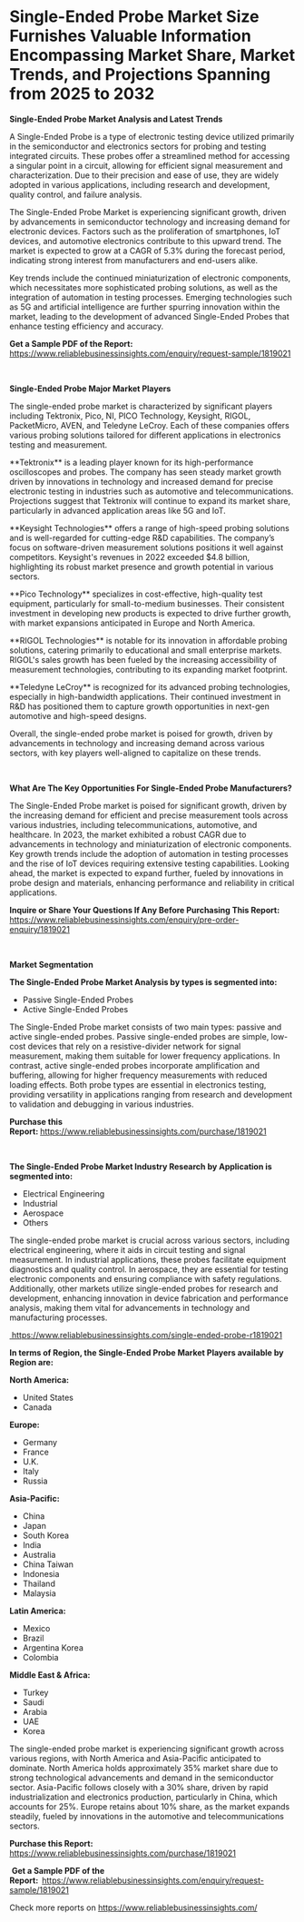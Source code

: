 <p><h1>Single-Ended Probe Market Size Furnishes Valuable Information Encompassing Market Share, Market Trends, and Projections Spanning from 2025 to 2032</h1></p><p><strong>Single-Ended Probe Market Analysis and Latest Trends</strong></p>
<p><p>A Single-Ended Probe is a type of electronic testing device utilized primarily in the semiconductor and electronics sectors for probing and testing integrated circuits. These probes offer a streamlined method for accessing a singular point in a circuit, allowing for efficient signal measurement and characterization. Due to their precision and ease of use, they are widely adopted in various applications, including research and development, quality control, and failure analysis.</p><p>The Single-Ended Probe Market is experiencing significant growth, driven by advancements in semiconductor technology and increasing demand for electronic devices. Factors such as the proliferation of smartphones, IoT devices, and automotive electronics contribute to this upward trend. The market is expected to grow at a CAGR of 5.3% during the forecast period, indicating strong interest from manufacturers and end-users alike. </p><p>Key trends include the continued miniaturization of electronic components, which necessitates more sophisticated probing solutions, as well as the integration of automation in testing processes. Emerging technologies such as 5G and artificial intelligence are further spurring innovation within the market, leading to the development of advanced Single-Ended Probes that enhance testing efficiency and accuracy.</p></p>
<p><strong>Get a Sample PDF of the Report:&nbsp;</strong> <a href="https://www.reliablebusinessinsights.com/enquiry/request-sample/1819021?utm_campaign=2461&utm_medium=2&utm_source=Github&utm_content=ia&utm_term=13022025&utm_id=single-ended-probe">https://www.reliablebusinessinsights.com/enquiry/request-sample/1819021</a></p>
<p>&nbsp;</p>
<p><strong>Single-Ended Probe Major Market Players</strong></p>
<p><p>The single-ended probe market is characterized by significant players including Tektronix, Pico, NI, PICO Technology, Keysight, RIGOL, PacketMicro, AVEN, and Teledyne LeCroy. Each of these companies offers various probing solutions tailored for different applications in electronics testing and measurement.</p><p>**Tektronix** is a leading player known for its high-performance oscilloscopes and probes. The company has seen steady market growth driven by innovations in technology and increased demand for precise electronic testing in industries such as automotive and telecommunications. Projections suggest that Tektronix will continue to expand its market share, particularly in advanced application areas like 5G and IoT.</p><p>**Keysight Technologies** offers a range of high-speed probing solutions and is well-regarded for cutting-edge R&D capabilities. The company’s focus on software-driven measurement solutions positions it well against competitors. Keysight's revenues in 2022 exceeded $4.8 billion, highlighting its robust market presence and growth potential in various sectors.</p><p>**Pico Technology** specializes in cost-effective, high-quality test equipment, particularly for small-to-medium businesses. Their consistent investment in developing new products is expected to drive further growth, with market expansions anticipated in Europe and North America.</p><p>**RIGOL Technologies** is notable for its innovation in affordable probing solutions, catering primarily to educational and small enterprise markets. RIGOL's sales growth has been fueled by the increasing accessibility of measurement technologies, contributing to its expanding market footprint.</p><p>**Teledyne LeCroy** is recognized for its advanced probing technologies, especially in high-bandwidth applications. Their continued investment in R&D has positioned them to capture growth opportunities in next-gen automotive and high-speed designs.</p><p>Overall, the single-ended probe market is poised for growth, driven by advancements in technology and increasing demand across various sectors, with key players well-aligned to capitalize on these trends.</p></p>
<p>&nbsp;</p>
<p><strong>What Are The Key Opportunities For Single-Ended Probe Manufacturers?</strong></p>
<p><p>The Single-Ended Probe market is poised for significant growth, driven by the increasing demand for efficient and precise measurement tools across various industries, including telecommunications, automotive, and healthcare. In 2023, the market exhibited a robust CAGR due to advancements in technology and miniaturization of electronic components. Key growth trends include the adoption of automation in testing processes and the rise of IoT devices requiring extensive testing capabilities. Looking ahead, the market is expected to expand further, fueled by innovations in probe design and materials, enhancing performance and reliability in critical applications.</p></p>
<p><strong>Inquire or Share Your Questions If Any Before Purchasing This Report:</strong> <a href="https://www.reliablebusinessinsights.com/enquiry/pre-order-enquiry/1819021?utm_campaign=2461&utm_medium=2&utm_source=Github&utm_content=ia&utm_term=13022025&utm_id=single-ended-probe">https://www.reliablebusinessinsights.com/enquiry/pre-order-enquiry/1819021</a></p>
<p>&nbsp;</p>
<p><strong>Market Segmentation</strong></p>
<p><strong>The Single-Ended Probe Market Analysis by types is segmented into:</strong></p>
<p><ul><li>Passive Single-Ended Probes</li><li>Active Single-Ended Probes</li></ul></p>
<p><p>The Single-Ended Probe market consists of two main types: passive and active single-ended probes. Passive single-ended probes are simple, low-cost devices that rely on a resistive-divider network for signal measurement, making them suitable for lower frequency applications. In contrast, active single-ended probes incorporate amplification and buffering, allowing for higher frequency measurements with reduced loading effects. Both probe types are essential in electronics testing, providing versatility in applications ranging from research and development to validation and debugging in various industries.</p></p>
<p><strong>Purchase this Report:&nbsp;</strong><a href="https://www.reliablebusinessinsights.com/purchase/1819021?utm_campaign=2461&utm_medium=2&utm_source=Github&utm_content=ia&utm_term=13022025&utm_id=single-ended-probe">https://www.reliablebusinessinsights.com/purchase/1819021</a></p>
<p>&nbsp;</p>
<p><strong>The Single-Ended Probe Market Industry Research by Application is segmented into:</strong></p>
<p><ul><li>Electrical Engineering</li><li>Industrial</li><li>Aerospace</li><li>Others</li></ul></p>
<p><p>The single-ended probe market is crucial across various sectors, including electrical engineering, where it aids in circuit testing and signal measurement. In industrial applications, these probes facilitate equipment diagnostics and quality control. In aerospace, they are essential for testing electronic components and ensuring compliance with safety regulations. Additionally, other markets utilize single-ended probes for research and development, enhancing innovation in device fabrication and performance analysis, making them vital for advancements in technology and manufacturing processes.</p></p>
<p><a href="https://www.reliablebusinessinsights.com/single-ended-probe-r1819021?utm_campaign=2461&utm_medium=2&utm_source=Github&utm_content=ia&utm_term=13022025&utm_id=single-ended-probe">&nbsp;https://www.reliablebusinessinsights.com/single-ended-probe-r1819021</a></p>
<p><strong>In terms of Region, the Single-Ended Probe Market Players available by Region are:</strong></p>
<p>
    <p> <strong> North America: </strong>
        <ul>
            <li>United States</li>
            <li>Canada</li>
        </ul>
        </p> 
    <p> <strong> Europe: </strong>
        <ul>
            <li>Germany</li>
            <li>France</li>
            <li>U.K.</li>
            <li>Italy</li>
            <li>Russia</li>
        </ul>
        </p> 
    <p> <strong> Asia-Pacific: </strong>
        <ul>
            <li>China</li>
            <li>Japan</li>
            <li>South Korea</li>
            <li>India</li>
            <li>Australia</li>
            <li>China Taiwan</li>
            <li>Indonesia</li>
            <li>Thailand</li>
            <li>Malaysia</li>
        </ul>
        </p> 
    <p> <strong> Latin America: </strong>
        <ul>
            <li>Mexico</li>
            <li>Brazil</li>
            <li>Argentina Korea</li>
            <li>Colombia</li>
        </ul>
        </p> 
    <p> <strong> Middle East & Africa: </strong>
        <ul>
            <li>Turkey</li>
            <li>Saudi</li>
            <li>Arabia</li>
            <li>UAE</li>
            <li>Korea</li>
        </ul>
    </p>
    </p>
<p><p>The single-ended probe market is experiencing significant growth across various regions, with North America and Asia-Pacific anticipated to dominate. North America holds approximately 35% market share due to strong technological advancements and demand in the semiconductor sector. Asia-Pacific follows closely with a 30% share, driven by rapid industrialization and electronics production, particularly in China, which accounts for 25%. Europe retains about 10% share, as the market expands steadily, fueled by innovations in the automotive and telecommunications sectors.</p></p>
<p><strong>Purchase this Report: </strong><a href="https://www.reliablebusinessinsights.com/purchase/1819021?utm_campaign=2461&utm_medium=2&utm_source=Github&utm_content=ia&utm_term=13022025&utm_id=single-ended-probe">https://www.reliablebusinessinsights.com/purchase/1819021</a></p>
<p>&nbsp;<strong>Get a Sample PDF of the Report:&nbsp;&nbsp;</strong><a href="https://www.reliablebusinessinsights.com/enquiry/request-sample/1819021?utm_campaign=2461&utm_medium=2&utm_source=Github&utm_content=ia&utm_term=13022025&utm_id=single-ended-probe">https://www.reliablebusinessinsights.com/enquiry/request-sample/1819021</a></p>
<p><strong></strong></p>
<p>Check more reports on <a href="https://www.reliablebusinessinsights.com/?utm_campaign=2461&utm_medium=2&utm_source=Github&utm_content=ia&utm_term=13022025&utm_id=single-ended-probe">https://www.reliablebusinessinsights.com/</a></p>